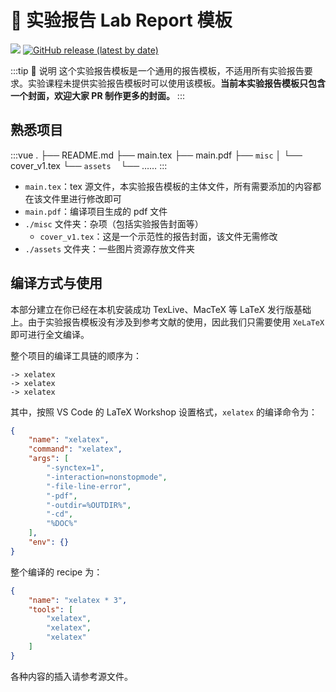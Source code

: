 # 🧪 实验报告 Lab Report 模板

[![](https://img.shields.io/badge/maintainer-@Silvester-6e5773?logo=github&labelColor=2b2b2b)](https://github.com/Silverster98)
[![GitHub release (latest by date)](https://img.shields.io/github/v/release/spencerwooo/BIThesis?color=008080&logo=latex&labelColor=2b2b2b)](https://github.com/spencerwooo/BIThesis/releases/latest)

:::tip 🎈 说明
这个实验报告模板是一个通用的报告模板，不适用所有实验报告要求。实验课程未提供实验报告模板时可以使用该模板。**当前本实验报告模板只包含一个封面，欢迎大家 PR 制作更多的封面。**
:::

## 熟悉项目

:::vue
.
├── README.md
├── main.tex
├── main.pdf
├── `misc`
│    └── cover_v1.tex
└── `assets`
      └── ……
:::

- `main.tex`：tex 源文件，本实验报告模板的主体文件，所有需要添加的内容都在该文件里进行修改即可
- `main.pdf`：编译项目生成的 pdf 文件
- `./misc` 文件夹：杂项（包括实验报告封面等）
  - `cover_v1.tex`：这是一个示范性的报告封面，该文件无需修改
- `./assets` 文件夹：一些图片资源存放文件夹

## 编译方式与使用

本部分建立在你已经在本机安装成功 TexLive、MacTeX 等 LaTeX 发行版基础上。由于实验报告模板没有涉及到参考文献的使用，因此我们只需要使用 `XeLaTeX` 即可进行全文编译。

整个项目的编译工具链的顺序为：

```
-> xelatex
-> xelatex
-> xelatex
```

其中，按照 VS Code 的 LaTeX Workshop 设置格式，`xelatex` 的编译命令为：

```json
{
    "name": "xelatex",
    "command": "xelatex",
    "args": [
        "-synctex=1",
        "-interaction=nonstopmode",
        "-file-line-error",
        "-pdf",
        "-outdir=%OUTDIR%",
        "-cd",
        "%DOC%"
    ],
    "env": {}
}
```

整个编译的 recipe 为：

```json
{
    "name": "xelatex * 3",
    "tools": [
        "xelatex",
        "xelatex",
        "xelatex"
    ]
}
```
各种内容的插入请参考源文件。
